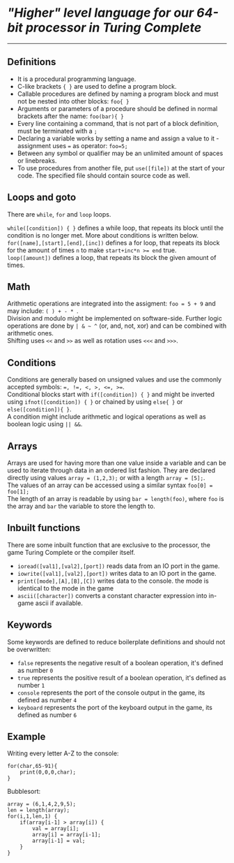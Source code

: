 # *"Higher" level language for our 64-bit processor in Turing Complete*
___
## Definitions
- It is a procedural programming language.  
- C-like brackets `{ }` are used to define a program block.
- Callable procedures are defined by naming a program block and must not be nested into other blocks: `foo{ }`
- Arguments or parameters of a procedure should be defined in normal brackets after the name: `foo(bar){ }`
- Every line containing a command, that is not part of a block definition, must be terminated with a `;`
- Declaring a variable works by setting a name and assign a value to it - assignment uses `=` as operator: `foo=5;`
- Between any symbol or qualifier may be an unlimited amount of spaces or linebreaks.
- To use procedures from another file, put `use([file])` at the start of your code. The specified file should contain source code as well.
## Loops and goto
There are `while`, `for` and `loop` loops.

`while([condition]) { }` defines a while loop, that repeats its block until the condition is no longer met. 
More about conditions is written below.
`for([name],[start],[end],[inc])` defines a for loop, that repeats its block for the amount of times `n` to make `start+inc*n >= end` true.  
`loop([amount])` defines a loop, that repeats its block the given amount of times.

## Math
Arithmetic operations are integrated into the assigment: `foo = 5 + 9` and may include: `( ) + - * `.  
Division and modulo might be implemented on software-side.
Further logic operations are done by `| & ~ ^` (or, and, not, xor) and can be combined with arithmetic ones.  
Shifting uses `<<` and `>>` as well as rotation uses `<<<` and `>>>`.

## Conditions
Conditions are generally based on unsigned values and use the commonly accepted symbols: `=, !=, <, >, <=, >=`.  
Conditional blocks start with `if([condition]) { }` and might be inverted using `ifnot([condition]) { }` 
or chained by using `else{ }` or `else([condition]){ }`.  
A condition might include arithmetic and logical operations as well as boolean logic using `|| &&`.

## Arrays
Arrays are used for having more than one value inside a variable and can be used to iterate through data in an ordered list fashion.
They are declared directly using values `array = (1,2,3);` or with a length `array = [5];`.  
The values of an array can be accessed using a similar syntax `foo[0] = foo[1];`  
The length of an array is readable by using `bar = length(foo)`, where `foo` is the array and `bar` the variable to store the length to.

## Inbuilt functions
There are some inbuilt function that are exclusive to the processor, the game Turing Complete or the compiler itself.

- `ioread([val1],[val2],[port])` reads data from an IO port in the game.
- `iowrite([val1],[val2],[port])` writes data to an IO port in the game.
- `print([mode],[A],[B],[C])` writes data to the console. the mode is identical to the mode in the game
- `ascii([character])` converts a  constant character expression into in-game ascii if available.

## Keywords
Some keywords are defined to reduce boilerplate definitions and should not be overwritten:
- `false` represents the negative result of a boolean operation, it's defined as number `0`
- `true` represents the positive result of a boolean operation, it's defined as number `1`
- `console` represents the port of the console output in the game, its defined as number `4`
- `keyboard` represents the port of the keyboard output in the game, its defined as number `6`

## Example
Writing every letter A-Z to the console:
```
for(char,65-91){
    print(0,0,0,char);
}
```
Bubblesort:
```
array = (6,1,4,2,9,5);
len = length(array);
for(i,1,len,1) {
    if(array[i-1] > array[i]) {
        val = array[i];
        array[i] = array[i-1];
        array[i-1] = val;
    }
}
```
